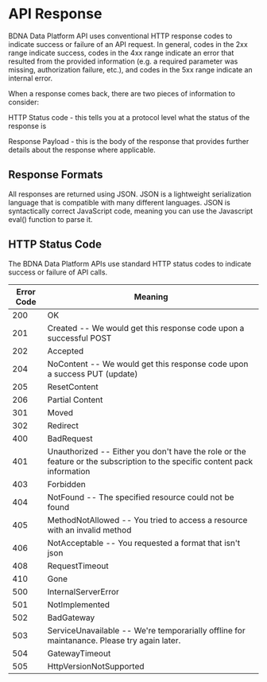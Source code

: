 # API Response

BDNA Data Platform API uses conventional HTTP response codes to indicate success or failure of an API request. In general, codes in the 2xx range indicate success, codes in the 4xx range indicate an error that resulted from the provided information (e.g. a required parameter was missing, authorization failure, etc.), and codes in the 5xx range indicate an internal error.

When a response comes back, there are two pieces of information to consider:

HTTP Status code - this tells you at a protocol level what the status of the response is

Response Payload - this is the body of the response that provides further details about the response where applicable.

## Response Formats

All responses are returned using JSON. JSON is a lightweight serialization language that is compatible with many different languages. JSON is syntactically correct JavaScript code, meaning you can use the Javascript eval() function to parse it.

## HTTP Status Code

The BDNA Data Platform APIs use standard HTTP status codes to indicate success or failure of API calls.

Error Code | Meaning
---------- | -------
200 | OK
201 | Created -- We would get this response code upon a successful POST
202 | Accepted
204 | NoContent -- We would get this response code upon a success PUT (update)
205 | ResetContent
206 | Partial Content
301 | Moved
302 | Redirect
400 | BadRequest
401 | Unauthorized -- Either you don't have the role or the feature or the subscription to the specific content pack information
403 | Forbidden
404 | NotFound -- The specified resource could not be found
405 | MethodNotAllowed -- You tried to access a resource with an invalid method
406 | NotAcceptable -- You requested a format that isn't json
408 | RequestTimeout
410 | Gone
500 | InternalServerError
501 | NotImplemented
502 | BadGateway
503 | ServiceUnavailable -- We're temporarially offline for maintanance. Please try again later.
504 | GatewayTimeout
505 | HttpVersionNotSupported
